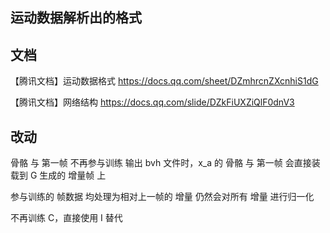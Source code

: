 ## 运动数据解析出的格式

## 文档

【腾讯文档】运动数据格式
https://docs.qq.com/sheet/DZmhrcnZXcnhiS1dG

【腾讯文档】网络结构
https://docs.qq.com/slide/DZkFiUXZiQlF0dnV3

## 改动

骨骼 与 第一帧 不再参与训练
输出 bvh 文件时，x_a 的 骨骼 与 第一帧 会直接装载到 G 生成的 增量帧 上
  
参与训练的 帧数据 均处理为相对上一帧的 增量
仍然会对所有 增量 进行归一化

不再训练 C，直接使用 I 替代
